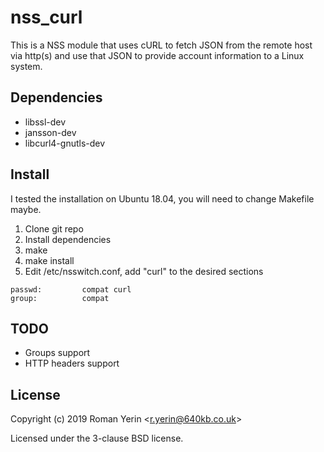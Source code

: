 # nss_curl

This is a NSS module that uses cURL to fetch JSON from the remote host via http(s) and use that JSON to provide account information to a Linux system.

## Dependencies

* libssl-dev
* jansson-dev
* libcurl4-gnutls-dev

## Install

I tested the installation on Ubuntu 18.04, you will need to change Makefile maybe.

1. Clone git repo
1. Install dependencies
1. make
1. make install
1. Edit /etc/nsswitch.conf, add "curl" to the desired sections

```
passwd:         compat curl
group:          compat
```

## TODO

* Groups support
* HTTP headers support

## License

Copyright (c) 2019 Roman Yerin &lt;r.yerin@640kb.co.uk&gt;

Licensed under the 3-clause BSD license.
